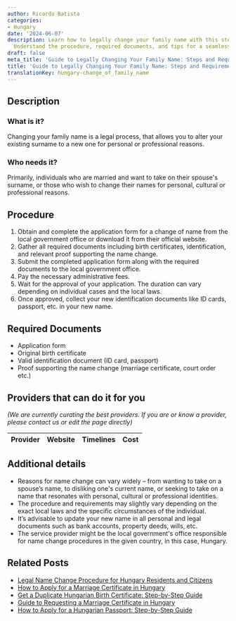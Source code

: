 ```yaml
---
author: Ricardo Batista
categories:
- Hungary
date: '2024-06-07'
description: Learn how to legally change your family name with this step-by-step guide.
  Understand the procedure, required documents, and tips for a seamless process.
draft: false
meta_title: 'Guide to Legally Changing Your Family Name: Steps and Requirements'
title: 'Guide to Legally Changing Your Family Name: Steps and Requirements'
translationKey: hungary-change_of_family_name
---
```


## Description
### What is it?
Changing your family name is a legal process, that allows you to alter your existing surname to a new one for personal or professional reasons.

### Who needs it?
Primarily, individuals who are married and want to take on their spouse's surname, or those who wish to change their names for personal, cultural or professional reasons.

## Procedure
1. Obtain and complete the application form for a change of name from the local government office or download it from their official website.
2. Gather all required documents including birth certificates, identification, and relevant proof supporting the name change.
3. Submit the completed application form along with the required documents to the local government office.
4. Pay the necessary administrative fees.
5. Wait for the approval of your application. The duration can vary depending on individual cases and the local laws.
6. Once approved, collect your new identification documents like ID cards, passport, etc. in your new name.

## Required Documents
- Application form
- Original birth certificate
- Valid identification document (ID card, passport)
- Proof supporting the name change (marriage certificate, court order etc.)

## Providers that can do it for you

_(We are currently curating the best providers. If you are or know a provider, please contact us or edit the page directly)_

| Provider        |     Website     |     Timelines    |       Cost      |
| :-------------: | :-------------: |  :-------------: | :-------------: |

## Additional details
- Reasons for name change can vary widely – from wanting to take on a spouse’s name, to disliking one's current name, or seeking to take on a name that resonates with personal, cultural or professional identities.
- The procedure and requirements may slightly vary depending on the exact local laws and the specific circumstances of the individual.
- It’s advisable to update your new name in all personal and legal documents such as bank accounts, property deeds, wills, etc.
- The service provider might be the local government's office responsible for name change procedures in the given country, in this case, Hungary.


## Related Posts

- [Legal Name Change Procedure for Hungary Residents and Citizens](https://tramitit.com/guides/hungary/name_change_registration/)
- [How to Apply for a Marriage Certificate in Hungary](https://tramitit.com/guides/hungary/marriage_certificate_application/)
- [Get a Duplicate Hungarian Birth Certificate: Step-by-Step Guide](https://tramitit.com/guides/hungary/application_for_duplicate_birth_certificate/)
- [Guide to Requesting a Marriage Certificate in Hungary](https://tramitit.com/guides/hungary/request_for_marriage_certificates/)
- [How to Apply for a Hungarian Passport: Step-by-Step Guide](https://tramitit.com/guides/hungary/passport_application/)